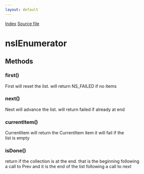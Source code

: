 ```yaml
---
layout: default
---
```

<div id='links'><a href="../index.html">Index</a>
<a href="http://dxr.mozilla.org/mozilla-central/source/xpcom/ds/nsIEnumerator.idl">Source file</a>
</div>

# nsIEnumerator #

## Methods ##

### first() ###
 First will reset the list. will return NS_FAILED if no items  
  

### next() ###
 Next will advance the list. will return failed if already at end  
  

### currentItem() ###
 CurrentItem will return the CurrentItem item it will fail if the   
 list is empty  
  

### isDone() ###
 return if the collection is at the end.  that is the beginning following   
 a call to Prev and it is the end of the list following a call to next  
  
